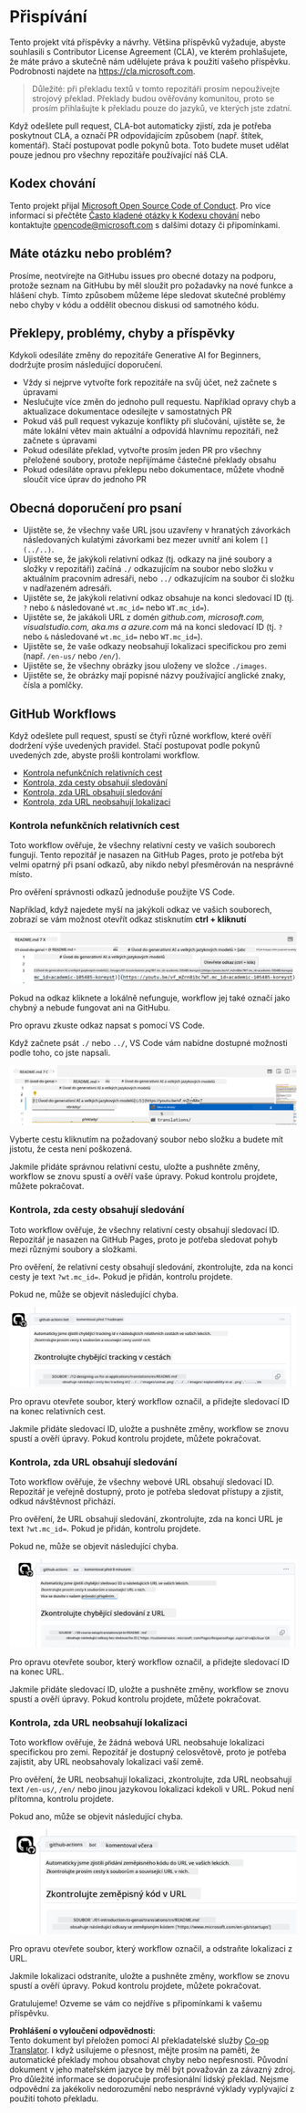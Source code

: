 <!--
CO_OP_TRANSLATOR_METADATA:
{
  "original_hash": "57c41f2af71001a2cff9d8eb797cb843",
  "translation_date": "2025-07-09T06:11:43+00:00",
  "source_file": "CONTRIBUTING.md",
  "language_code": "cs"
}
-->
# Přispívání

Tento projekt vítá příspěvky a návrhy. Většina příspěvků vyžaduje, abyste souhlasili s Contributor License Agreement (CLA), ve kterém prohlašujete, že máte právo a skutečně nám udělujete práva k použití vašeho příspěvku. Podrobnosti najdete na <https://cla.microsoft.com>.

> Důležité: při překladu textů v tomto repozitáři prosím nepoužívejte strojový překlad. Překlady budou ověřovány komunitou, proto se prosím přihlašujte k překladu pouze do jazyků, ve kterých jste zdatní.

Když odešlete pull request, CLA-bot automaticky zjistí, zda je potřeba poskytnout CLA, a označí PR odpovídajícím způsobem (např. štítek, komentář). Stačí postupovat podle pokynů bota. Toto budete muset udělat pouze jednou pro všechny repozitáře používající náš CLA.

## Kodex chování

Tento projekt přijal [Microsoft Open Source Code of Conduct](https://opensource.microsoft.com/codeofconduct/?WT.mc_id=academic-105485-koreyst).
Pro více informací si přečtěte [Často kladené otázky k Kodexu chování](https://opensource.microsoft.com/codeofconduct/faq/?WT.mc_id=academic-105485-koreyst) nebo kontaktujte [opencode@microsoft.com](mailto:opencode@microsoft.com) s dalšími dotazy či připomínkami.

## Máte otázku nebo problém?

Prosíme, neotvírejte na GitHubu issues pro obecné dotazy na podporu, protože seznam na GitHubu by měl sloužit pro požadavky na nové funkce a hlášení chyb. Tímto způsobem můžeme lépe sledovat skutečné problémy nebo chyby v kódu a oddělit obecnou diskusi od samotného kódu.

## Překlepy, problémy, chyby a příspěvky

Kdykoli odesíláte změny do repozitáře Generative AI for Beginners, dodržujte prosím následující doporučení.

* Vždy si nejprve vytvořte fork repozitáře na svůj účet, než začnete s úpravami
* Neslučujte více změn do jednoho pull requestu. Například opravy chyb a aktualizace dokumentace odesílejte v samostatných PR
* Pokud váš pull request vykazuje konflikty při slučování, ujistěte se, že máte lokální větev main aktuální a odpovídá hlavnímu repozitáři, než začnete s úpravami
* Pokud odesíláte překlad, vytvořte prosím jeden PR pro všechny přeložené soubory, protože nepřijímáme částečné překlady obsahu
* Pokud odesíláte opravu překlepu nebo dokumentace, můžete vhodně sloučit více úprav do jednoho PR

## Obecná doporučení pro psaní

- Ujistěte se, že všechny vaše URL jsou uzavřeny v hranatých závorkách následovaných kulatými závorkami bez mezer uvnitř ani kolem `[](../..)`.
- Ujistěte se, že jakýkoli relativní odkaz (tj. odkazy na jiné soubory a složky v repozitáři) začíná `./` odkazujícím na soubor nebo složku v aktuálním pracovním adresáři, nebo `../` odkazujícím na soubor či složku v nadřazeném adresáři.
- Ujistěte se, že jakýkoli relativní odkaz obsahuje na konci sledovací ID (tj. `?` nebo `&` následované `wt.mc_id=` nebo `WT.mc_id=`).
- Ujistěte se, že jakákoli URL z domén _github.com, microsoft.com, visualstudio.com, aka.ms a azure.com_ má na konci sledovací ID (tj. `?` nebo `&` následované `wt.mc_id=` nebo `WT.mc_id=`).
- Ujistěte se, že vaše odkazy neobsahují lokalizaci specifickou pro zemi (např. `/en-us/` nebo `/en/`).
- Ujistěte se, že všechny obrázky jsou uloženy ve složce `./images`.
- Ujistěte se, že obrázky mají popisné názvy používající anglické znaky, čísla a pomlčky.

## GitHub Workflows

Když odešlete pull request, spustí se čtyři různé workflow, které ověří dodržení výše uvedených pravidel.
Stačí postupovat podle pokynů uvedených zde, abyste prošli kontrolami workflow.

- [Kontrola nefunkčních relativních cest](../..)
- [Kontrola, zda cesty obsahují sledování](../..)
- [Kontrola, zda URL obsahují sledování](../..)
- [Kontrola, zda URL neobsahují lokalizaci](../..)

### Kontrola nefunkčních relativních cest

Toto workflow ověřuje, že všechny relativní cesty ve vašich souborech fungují.
Tento repozitář je nasazen na GitHub Pages, proto je potřeba být velmi opatrný při psaní odkazů, aby nikdo nebyl přesměrován na nesprávné místo.

Pro ověření správnosti odkazů jednoduše použijte VS Code.

Například, když najedete myší na jakýkoli odkaz ve vašich souborech, zobrazí se vám možnost otevřít odkaz stisknutím **ctrl + kliknutí**

![VS code follow links screenshot](../../translated_images/vscode-follow-link.85520ab6a1237adcf01cc9cd8c228ce7b32ae685a034250bd5109e2682b9dfca.cs.png)

Pokud na odkaz kliknete a lokálně nefunguje, workflow jej také označí jako chybný a nebude fungovat ani na GitHubu.

Pro opravu zkuste odkaz napsat s pomocí VS Code.

Když začnete psát `./` nebo `../`, VS Code vám nabídne dostupné možnosti podle toho, co jste napsali.

![VS code select relative path screenshot](../../translated_images/vscode-select-relative-path.3804eb73c3a9e5f2d345e3d3288f8173a9e584254d0e505d8bcbc6461dbf1f6c.cs.png)

Vyberte cestu kliknutím na požadovaný soubor nebo složku a budete mít jistotu, že cesta není poškozená.

Jakmile přidáte správnou relativní cestu, uložte a pushněte změny, workflow se znovu spustí a ověří vaše úpravy.
Pokud kontrolu projdete, můžete pokračovat.

### Kontrola, zda cesty obsahují sledování

Toto workflow ověřuje, že všechny relativní cesty obsahují sledovací ID.
Repozitář je nasazen na GitHub Pages, proto je potřeba sledovat pohyb mezi různými soubory a složkami.

Pro ověření, že relativní cesty obsahují sledování, zkontrolujte, zda na konci cesty je text `?wt.mc_id=`.
Pokud je přidán, kontrolu projdete.

Pokud ne, může se objevit následující chyba.

![GitHub check paths missing tracking comment screenshot](../../translated_images/github-check-paths-missing-tracking-comment.880d4afe03e898ffadeebe0f61f7fdea7525c25238bead9fecabc81a0a83b1c0.cs.png)

Pro opravu otevřete soubor, který workflow označil, a přidejte sledovací ID na konec relativních cest.

Jakmile přidáte sledovací ID, uložte a pushněte změny, workflow se znovu spustí a ověří úpravy.
Pokud kontrolu projdete, můžete pokračovat.

### Kontrola, zda URL obsahují sledování

Toto workflow ověřuje, že všechny webové URL obsahují sledovací ID.
Repozitář je veřejně dostupný, proto je potřeba sledovat přístupy a zjistit, odkud návštěvnost přichází.

Pro ověření, že URL obsahují sledování, zkontrolujte, zda na konci URL je text `?wt.mc_id=`.
Pokud je přidán, kontrolu projdete.

Pokud ne, může se objevit následující chyba.

![GitHub check urls missing tracking comment screenshot](../../translated_images/github-check-urls-missing-tracking-comment.1bd00d20b24a1e2e3179e59e1bd7d44f16637a1bb1ab265562565251166841ef.cs.png)

Pro opravu otevřete soubor, který workflow označil, a přidejte sledovací ID na konec URL.

Jakmile přidáte sledovací ID, uložte a pushněte změny, workflow se znovu spustí a ověří úpravy.
Pokud kontrolu projdete, můžete pokračovat.

### Kontrola, zda URL neobsahují lokalizaci

Toto workflow ověřuje, že žádná webová URL neobsahuje lokalizaci specifickou pro zemi.
Repozitář je dostupný celosvětově, proto je potřeba zajistit, aby URL neobsahovaly lokalizaci vaší země.

Pro ověření, že URL neobsahují lokalizaci, zkontrolujte, zda URL neobsahují text `/en-us/`, `/en/` nebo jinou jazykovou lokalizaci kdekoli v URL.
Pokud není přítomna, kontrolu projdete.

Pokud ano, může se objevit následující chyba.

![GitHub check country locale comment screenshot](../../translated_images/github-check-country-locale-comment.2f4fe93228161dee6ec8210f3d6ccc66af6864f6b178b8d96f30818498fba72a.cs.png)

Pro opravu otevřete soubor, který workflow označil, a odstraňte lokalizaci z URL.

Jakmile lokalizaci odstraníte, uložte a pushněte změny, workflow se znovu spustí a ověří úpravy.
Pokud kontrolu projdete, můžete pokračovat.

Gratulujeme! Ozveme se vám co nejdříve s připomínkami k vašemu příspěvku.

**Prohlášení o vyloučení odpovědnosti**:  
Tento dokument byl přeložen pomocí AI překladatelské služby [Co-op Translator](https://github.com/Azure/co-op-translator). I když usilujeme o přesnost, mějte prosím na paměti, že automatické překlady mohou obsahovat chyby nebo nepřesnosti. Původní dokument v jeho mateřském jazyce by měl být považován za závazný zdroj. Pro důležité informace se doporučuje profesionální lidský překlad. Nejsme odpovědní za jakékoliv nedorozumění nebo nesprávné výklady vyplývající z použití tohoto překladu.